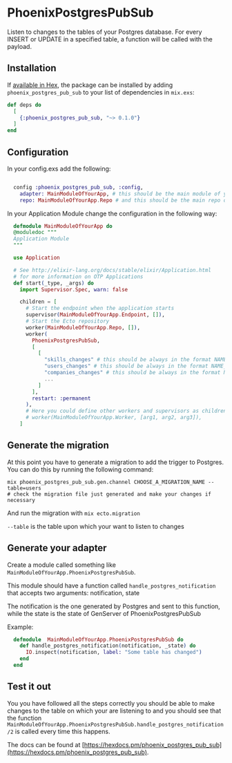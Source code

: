 # PhoenixPostgresPubSub

Listen to changes to the tables of your Postgres database. For every INSERT or UPDATE in a specified table, a function will be called with the payload.

## Installation

If [available in Hex](https://hex.pm/docs/publish), the package can be installed
by adding `phoenix_postgres_pub_sub` to your list of dependencies in `mix.exs`:

```elixir
def deps do
  [
    {:phoenix_postgres_pub_sub, "~> 0.1.0"}
  ]
end
```

## Configuration

In your config.exs add the following:

```elixir

  config :phoenix_postgres_pub_sub, :config,
    adapter: MainModuleOfYourApp, # this should be the main module of your phoenix application
    repo: MainModuleOfYourApp.Repo # and this should be the main repo of your phoenix application
```

In your Application Module change the configuration in the following way:

```elixir
  defmodule MainModuleOfYourApp do
  @moduledoc """
  Application Module
  """

  use Application

  # See http://elixir-lang.org/docs/stable/elixir/Application.html
  # for more information on OTP Applications
  def start(_type, _args) do
    import Supervisor.Spec, warn: false

    children = [
      # Start the endpoint when the application starts
      supervisor(MainModuleOfYourApp.Endpoint, []),
      # Start the Ecto repository
      worker(MainModuleOfYourApp.Repo, []),
      worker(
        PhoenixPostgresPubSub,
        [
          [
            "skills_changes" # this should be always in the format NAME_OF_TABLE_changes,
            "users_changes" # this should be always in the format NAME_OF_TABLE_changes,
            "companies_changes" # this should be always in the format NAME_OF_TABLE_changes,
            ...
          ]
        ],
        restart: :permanent
      ),
      # Here you could define other workers and supervisors as children
      # worker(MainModuleOfYourApp.Worker, [arg1, arg2, arg3]),
    ]
```

## Generate the migration

At this point you have to generate a migration to add the trigger to Postgres.
You can do this by running the following command:

```
mix phoenix_postgres_pub_sub.gen.channel CHOOSE_A_MIGRATION_NAME --table=users
# check the migration file just generated and make your changes if necessary
```

And run the migration with `mix ecto.migration`

`--table` is the table upon which your want to listen to changes

## Generate your adapter

Create a module called something like `MainModuleOfYourApp.PhoenixPostgresPubSub`.

This module should have a function called `handle_postgres_notification` that accepts two arguments: notification, state

The notification is the one generated by Postgres and sent to this function, while the state is the state of GenServer of PhoenixPostgresPubSub

Example:

```elixir
  defmodule  MainModuleOfYourApp.PhoenixPostgresPubSub do
    def handle_postgres_notification(notification, _state) do
      IO.inspect(notification, label: "Some table has changed")
    end
  end
```

## Test it out

You you have followed all the steps correctly you should be able to make changes to the table on which your are listening to and you should see that the function `MainModuleOfYourApp.PhoenixPostgresPubSub.handle_postgres_notification/2` is called every time this happens.

The docs can be found at [https://hexdocs.pm/phoenix_postgres_pub_sub](https://hexdocs.pm/phoenix_postgres_pub_sub).
